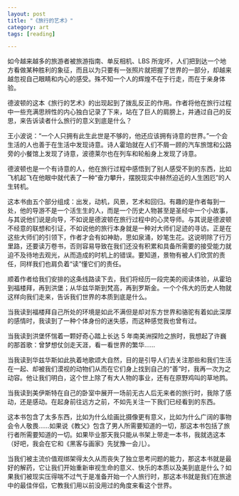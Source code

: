 ```yaml
---
layout: post
title: "《旅行的艺术》"
category: art
tags: [reading]

---
```


如今越来越多的旅游者被旅游指南、单反相机、LBS 所宠坏，人们把到达一个地方看做某种胜利的象征，而且以为只要有一张照片就把握了世界的一部分，却越来越忽视自己眼睛和内心的感受。殊不知一个人的辉煌不在于行走，而在于亲身体验。


德波顿的这本《旅行的艺术》的出现起到了拨乱反正的作用。作者将他在旅行过程中一些充满思辨性的内心独白记录了下来，站在了巨人的肩膀上，并通过自己的反思，来告诉读者什么旅行的意义到底是什么？


王小波说：“一个人只拥有此生此世是不够的，他还应该拥有诗意的世界。”一个会生活的人也善于在生活中发现诗意。诗人霍珀就在人们不屑一顾的汽车旅馆和公路旁的小餐馆上发现了诗意，波德莱尔也在列车和轮船身上发现了诗意。


德波顿也是一个有诗意的人，他在旅行过程中感悟到了别人感受不到的东西，比如飞机起飞在他眼中就代表了一种“奋力攀升，摆脱现实中赫然迫近的人生困厄”的人生转机。


这本书由五个部分组成：出发，动机，风景，艺术和回归。有趣的是作者每到一处，他的导游不是一个活生生的人，而是一个历史人物甚至是圣经中一个小故事，与其说他们说是向导，不如说是德波顿在旅行过程中的心灵导师。与其说是德波顿不经意的联想和引证，不如说他的旅行本身就是一种对大师们足迹的寻访。正是在这些大师们的引领下，作者才会有如神助，思如泉涌，妙笔生花。这说明除了行万里路，还要读万卷书，否则容易导致在我们还没有积累和具备所需要的接受能力就迫不及待地去观光，从而造成的时机上的错误。要知道，景物有被人们欣赏的责任，同样我们也肩负着“读”懂它们的责任。


顺着作者给我们安排的这条线路读下去，我们将经历一段完美的阅读体验，从霍珀到福楼拜，再到洪堡；从华兹华斯到梵高，再到罗斯金。一个个伟大的历史人物就这样向我们走来，告诉我们世界的本质到底是什么。


当我读到福楼拜自己所处的环境是如此不满但是却对东方世界和骆驼有着如此深厚的感情时，我读到了一种个体身份的迷失感，而这种感觉我也曾有过。


当我读到洪堡怀惴着一颗好奇心踏上长达 5 年南美洲探险之旅时，我想起了许巍的那首歌：曾梦想仗剑走天涯，看一看世界的繁华……


当我读到华兹华斯如此执着地歌颂大自然，目的是引导人们去关注那些和我们生活在一起、却被我们漠视的动物们从而在它们身上找到自己的“善”时，我再一次为之动容。他让我们明白，这个世上除了有大人物的事业，还有在原野鸡叫的草地鹨。


当我读到美伊斯特在自己的卧室中展开一场前无古人后无来者的旅行时，我除了感动，还是感动。在起身前往远方之前，不如先关注一下我们已经看到的东西。


这本书包含了太多东西，比如为什么绘画比摄像更有意义，比如为什么广阔的事物会令人敬畏……如果说《教父》包含了男人所需要知道的一切，那这本书包括了旅行者所需要知道的一切。如果毕业那天我只能从书架上带走一本书，我就选这本（好吧，我会在它和《黑客与画家》先犹豫一会儿）。


当我们被主流价值观绑架得太久从而丧失了独立思考问题的能力，那这本书就是最好的解药，它让我们开始重新审视生命的意义、快乐的本质以及美到底是什么？如果我们被现实压得喘不过气于是准备开始一个人旅行时，那这本书就是我们在旅途中的最佳伴侣，它教我们用以前没用过的角度来看这个世界。